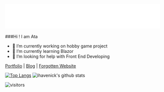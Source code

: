 ![Ata Çetin Logo](logouzun.png?raw=true "Ata Çetin")

###Hi ! I am Ata
- 🔭 I’m currently working on hobby game project
- 🌱 I’m currently learning Blazor
- 🤔 I’m looking for help with Front End Developing


[Portfolio](https://atacetin.net) |   [Blog](https://atacetin.com) | [Forgotten Website](https://atacetin.com.tr)

[![Top Langs](https://github-readme-stats.vercel.app/api/top-langs/?username=ihavenick&layout=compact&theme=react&hide=cmake,makefile)](https://github.com/ihavenick) ![ihavenick's github stats](https://github-readme-stats.vercel.app/api?username=ihavenick&show_icons=true&theme=react) 

![visitors](https://img.shields.io/badge/dynamic/json?color=blue&style=for-the-badge&label=visitor%20count&query=value&url=https%3A%2F%2Fapi.countapi.xyz%2Fhit%2Fihavenick.ihavenick%2Freadme)


<!--
**ihavenick/ihavenick** is a ✨ _special_ ✨ repository because its `README.md` (this file) appears on your GitHub profile.

Here are some ideas to get you started:

- 🔭 I’m currently working on ...
- 🌱 I’m currently learning ...
- 👯 I’m looking to collaborate on ...
- 🤔 I’m looking for help with ...
- 💬 Ask me about ...
- 📫 How to reach me: ...
- 😄 Pronouns: ...
- ⚡ Fun fact: ...
-->
